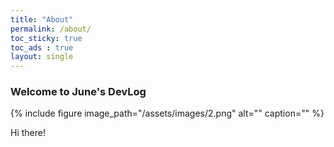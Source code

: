 ```yaml
---
title: "About"
permalink: /about/
toc_sticky: true
toc_ads : true
layout: single
---
```


### Welcome to June's DevLog

{% include figure image_path="/assets/images/2.png" alt="" caption="" %}

Hi there!